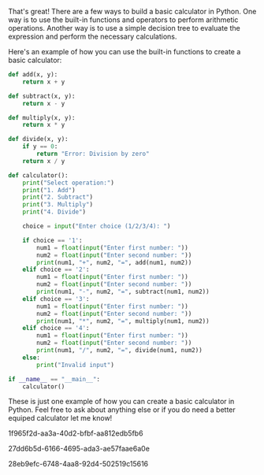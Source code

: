 That's great! There are a few ways to build a basic calculator in Python. One way is to use the built-in functions and operators to perform arithmetic operations. Another way is to use a simple decision tree to evaluate the expression and perform the necessary calculations. 

Here's an example of how you can use the built-in functions to create a basic calculator:

```python
def add(x, y):
    return x + y

def subtract(x, y):
    return x - y

def multiply(x, y):
    return x * y

def divide(x, y):
    if y == 0:
        return "Error: Division by zero"
    return x / y

def calculator():
    print("Select operation:")
    print("1. Add")
    print("2. Subtract")
    print("3. Multiply")
    print("4. Divide")

    choice = input("Enter choice (1/2/3/4): ")

    if choice == '1':
        num1 = float(input("Enter first number: "))
        num2 = float(input("Enter second number: "))
        print(num1, "+", num2, "=", add(num1, num2))
    elif choice == '2':
        num1 = float(input("Enter first number: "))
        num2 = float(input("Enter second number: "))
        print(num1, "-", num2, "=", subtract(num1, num2))
    elif choice == '3':
        num1 = float(input("Enter first number: "))
        num2 = float(input("Enter second number: "))
        print(num1, "*", num2, "=", multiply(num1, num2))
    elif choice == '4':
        num1 = float(input("Enter first number: "))
        num2 = float(input("Enter second number: "))
        print(num1, "/", num2, "=", divide(num1, num2))
    else:
        print("Invalid input")

if __name__ == "__main__":
    calculator()
```

These is just one example of how you can create a basic calculator in Python. Feel free to ask about anything else or if you do need a better equiped calculator let me know!

1f965f2d-aa3a-40d2-bfbf-aa812edb5fb6

27dd6b5d-6166-4695-ada3-ae57faae6a0e

28eb9efc-6748-4aa8-92d4-502519c15616